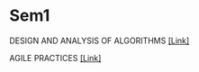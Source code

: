 # Sem1

DESIGN AND ANALYSIS OF ALGORITHMS [[Link]](/https://github.com/Akansh00/DAA_Exps.git)

AGILE PRACTICES [[Link]](/https://github.com/Akansh00/Agile)

